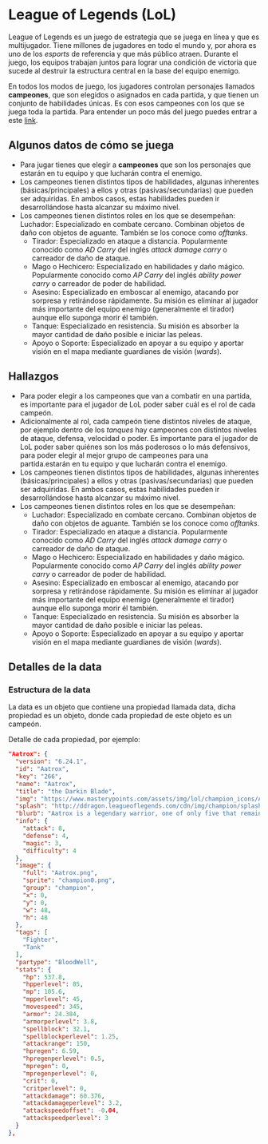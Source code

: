 # League of Legends (LoL)

League of Legends es un juego de estrategia que se juega en línea y que es
multijugador. Tiene millones de jugadores en todo el mundo y, por ahora es uno
de los _esports_ de referencia y que más público atraen.
Durante el juego, los equipos trabajan juntos para lograr una
condición de victoria que sucede al destruir la estructura central en la base
del equipo enemigo.

En todos los modos de juego, los jugadores controlan
personajes llamados **campeones**, que son elegidos o asignados en cada partida,
y que tienen un conjunto de habilidades únicas. Es con esos campeones con los
que se juega toda la partida. Para entender un poco más del juego puedes entrar
a este [link](https://www.redbull.com/es-es/5-consejos-empezar-jugar-league-of-legends#targetText=Lo%20primero%20que%20tienes%20que,donde%20lucha%20cinco%20contra%20cinco).

## Algunos datos de cómo se juega

- Para jugar tienes que elegir a **campeones** que son los personajes que
estarán en tu equipo y que lucharán contra el enemigo.
- Los campeones tienen distintos tipos de habilidades, algunas inherentes
  (básicas/principales) a ellos y otras (pasivas/secundarias) que pueden ser
  adquiridas. En ambos casos, estas habilidades pueden ir desarrollándose hasta
  alcanzar su máximo nivel.
- Los campeones tienen distintos roles en los que se desempeñan:
   Luchador: Especializado en combate cercano. Combinan objetos de daño con
    objetos de aguante. También se los conoce como _offtanks_.
   - Tirador: Especializado en ataque a distancia. Popularmente conocido como
    _AD Carry_ del inglés _attack damage carry_ o carreador de daño de ataque.
   - Mago o Hechicero: Especializado en habilidades y daño mágico. Popularmente
    conocido como _AP Carry_ del inglés _ability power carry_ o carreador de
    poder de habilidad.
   - Asesino: Especializado en emboscar al enemigo, atacando por sorpresa y
    retirándose rápidamente. Su misión es eliminar al jugador más importante del
    equipo enemigo (generalmente el tirador) aunque ello suponga morir él
    también.
   - Tanque: Especializado en resistencia. Su misión es absorber la mayor
    cantidad de daño posible e iniciar las peleas.
   - Apoyo o Soporte: Especializado en apoyar a su equipo y aportar visión en el
    mapa mediante guardianes de visión (_wards_).

## Hallazgos

- Para poder elegir a los campeones que van a combatir en una partida, es
  importante para el jugador de LoL poder saber cuál es el rol de cada campeón.
- Adicionalmente al rol, cada campeón tiene distintos niveles de ataque, por
  ejemplo dentro de los _tanques_ hay campeones con distintos niveles de ataque,
  defensa, velocidad o poder. Es importante para el jugador de LoL poder saber
  quiénes son los más poderosos o lo más defensivos, para poder elegir al mejor
  grupo de campeones para una partida.estarán
  en tu equipo y que lucharán contra el enemigo.
- Los campeones tienen distintos tipos de habilidades, algunas inherentes
  (básicas/principales) a ellos y otras (pasivas/secundarias) que pueden ser
  adquiridas. En ambos casos, estas habilidades pueden ir desarrollándose hasta
  alcanzar su máximo nivel.
- Los campeones tienen distintos roles en los que se desempeñan:
   - Luchador: Especializado en combate cercano. Combinan objetos de daño con
    objetos de aguante. También se los conoce como _offtanks_.
   - Tirador: Especializado en ataque a distancia. Popularmente conocido como
    _AD Carry_ del inglés _attack damage carry_ o carreador de daño de ataque.
   - Mago o Hechicero: Especializado en habilidades y daño mágico. Popularmente
    conocido como _AP Carry_ del inglés _ability power carry_ o carreador de
    poder de habilidad.
   - Asesino: Especializado en emboscar al enemigo, atacando por sorpresa y
    retirándose rápidamente. Su misión es eliminar al jugador más importante del
    equipo enemigo (generalmente el tirador) aunque ello suponga morir él
    también.
   - Tanque: Especializado en resistencia. Su misión es absorber la mayor
    cantidad de daño posible e iniciar las peleas.
   - Apoyo o Soporte: Especializado en apoyar a su equipo y aportar visión en el
    mapa mediante guardianes de visión (_wards_).

## Detalles de la data

### Estructura de la data

La data es un objeto que contiene una propiedad llamada data, dicha
propiedad es un objeto, donde cada propiedad de este objeto es un campeón.

Detalle de cada propiedad, por ejemplo:

```json
"Aatrox": {
  "version": "6.24.1",
  "id": "Aatrox",
  "key": "266",
  "name": "Aatrox",
  "title": "the Darkin Blade",
  "img": "https://www.masterypoints.com/assets/img/lol/champion_icons/Aatrox.png",
  "splash": "http://ddragon.leagueoflegends.com/cdn/img/champion/splash/Aatrox_0.jpg",
  "blurb": "Aatrox is a legendary warrior, one of only five that remain of an ancient race known as the Darkin. He wields his massive blade with grace and poise, slicing through legions in a style that is hypnotic to behold. With each foe felled, Aatrox's ...",
  "info": {
    "attack": 8,
    "defense": 4,
    "magic": 3,
    "difficulty": 4
  },
  "image": {
    "full": "Aatrox.png",
    "sprite": "champion0.png",
    "group": "champion",
    "x": 0,
    "y": 0,
    "w": 48,
    "h": 48
  },
  "tags": [
    "Fighter",
    "Tank"
  ],
  "partype": "BloodWell",
  "stats": {
    "hp": 537.8,
    "hpperlevel": 85,
    "mp": 105.6,
    "mpperlevel": 45,
    "movespeed": 345,
    "armor": 24.384,
    "armorperlevel": 3.8,
    "spellblock": 32.1,
    "spellblockperlevel": 1.25,
    "attackrange": 150,
    "hpregen": 6.59,
    "hpregenperlevel": 0.5,
    "mpregen": 0,
    "mpregenperlevel": 0,
    "crit": 0,
    "critperlevel": 0,
    "attackdamage": 60.376,
    "attackdamageperlevel": 3.2,
    "attackspeedoffset": -0.04,
    "attackspeedperlevel": 3
  }
},


```